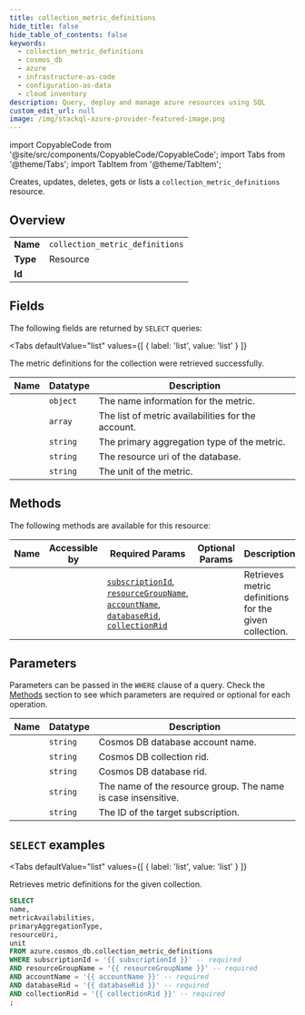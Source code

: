 ```yaml
--- 
title: collection_metric_definitions
hide_title: false
hide_table_of_contents: false
keywords:
  - collection_metric_definitions
  - cosmos_db
  - azure
  - infrastructure-as-code
  - configuration-as-data
  - cloud inventory
description: Query, deploy and manage azure resources using SQL
custom_edit_url: null
image: /img/stackql-azure-provider-featured-image.png
---
```


import CopyableCode from '@site/src/components/CopyableCode/CopyableCode';
import Tabs from '@theme/Tabs';
import TabItem from '@theme/TabItem';

Creates, updates, deletes, gets or lists a <code>collection_metric_definitions</code> resource.

## Overview
<table><tbody>
<tr><td><b>Name</b></td><td><code>collection_metric_definitions</code></td></tr>
<tr><td><b>Type</b></td><td>Resource</td></tr>
<tr><td><b>Id</b></td><td><CopyableCode code="azure.cosmos_db.collection_metric_definitions" /></td></tr>
</tbody></table>

## Fields

The following fields are returned by `SELECT` queries:

<Tabs
    defaultValue="list"
    values={[
        { label: 'list', value: 'list' }
    ]}
>
<TabItem value="list">

The metric definitions for the collection were retrieved successfully.

<table>
<thead>
    <tr>
    <th>Name</th>
    <th>Datatype</th>
    <th>Description</th>
    </tr>
</thead>
<tbody>
<tr>
    <td><CopyableCode code="name" /></td>
    <td><code>object</code></td>
    <td>The name information for the metric.</td>
</tr>
<tr>
    <td><CopyableCode code="metricAvailabilities" /></td>
    <td><code>array</code></td>
    <td>The list of metric availabilities for the account.</td>
</tr>
<tr>
    <td><CopyableCode code="primaryAggregationType" /></td>
    <td><code>string</code></td>
    <td>The primary aggregation type of the metric.</td>
</tr>
<tr>
    <td><CopyableCode code="resourceUri" /></td>
    <td><code>string</code></td>
    <td>The resource uri of the database.</td>
</tr>
<tr>
    <td><CopyableCode code="unit" /></td>
    <td><code>string</code></td>
    <td>The unit of the metric.</td>
</tr>
</tbody>
</table>
</TabItem>
</Tabs>

## Methods

The following methods are available for this resource:

<table>
<thead>
    <tr>
    <th>Name</th>
    <th>Accessible by</th>
    <th>Required Params</th>
    <th>Optional Params</th>
    <th>Description</th>
    </tr>
</thead>
<tbody>
<tr>
    <td><a href="#list"><CopyableCode code="list" /></a></td>
    <td><CopyableCode code="select" /></td>
    <td><a href="#parameter-subscriptionId"><code>subscriptionId</code></a>, <a href="#parameter-resourceGroupName"><code>resourceGroupName</code></a>, <a href="#parameter-accountName"><code>accountName</code></a>, <a href="#parameter-databaseRid"><code>databaseRid</code></a>, <a href="#parameter-collectionRid"><code>collectionRid</code></a></td>
    <td></td>
    <td>Retrieves metric definitions for the given collection.</td>
</tr>
</tbody>
</table>

## Parameters

Parameters can be passed in the `WHERE` clause of a query. Check the [Methods](#methods) section to see which parameters are required or optional for each operation.

<table>
<thead>
    <tr>
    <th>Name</th>
    <th>Datatype</th>
    <th>Description</th>
    </tr>
</thead>
<tbody>
<tr id="parameter-accountName">
    <td><CopyableCode code="accountName" /></td>
    <td><code>string</code></td>
    <td>Cosmos DB database account name.</td>
</tr>
<tr id="parameter-collectionRid">
    <td><CopyableCode code="collectionRid" /></td>
    <td><code>string</code></td>
    <td>Cosmos DB collection rid.</td>
</tr>
<tr id="parameter-databaseRid">
    <td><CopyableCode code="databaseRid" /></td>
    <td><code>string</code></td>
    <td>Cosmos DB database rid.</td>
</tr>
<tr id="parameter-resourceGroupName">
    <td><CopyableCode code="resourceGroupName" /></td>
    <td><code>string</code></td>
    <td>The name of the resource group. The name is case insensitive.</td>
</tr>
<tr id="parameter-subscriptionId">
    <td><CopyableCode code="subscriptionId" /></td>
    <td><code>string</code></td>
    <td>The ID of the target subscription.</td>
</tr>
</tbody>
</table>

## `SELECT` examples

<Tabs
    defaultValue="list"
    values={[
        { label: 'list', value: 'list' }
    ]}
>
<TabItem value="list">

Retrieves metric definitions for the given collection.

```sql
SELECT
name,
metricAvailabilities,
primaryAggregationType,
resourceUri,
unit
FROM azure.cosmos_db.collection_metric_definitions
WHERE subscriptionId = '{{ subscriptionId }}' -- required
AND resourceGroupName = '{{ resourceGroupName }}' -- required
AND accountName = '{{ accountName }}' -- required
AND databaseRid = '{{ databaseRid }}' -- required
AND collectionRid = '{{ collectionRid }}' -- required
;
```
</TabItem>
</Tabs>
